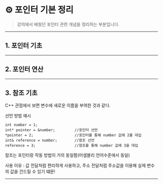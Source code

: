 # ⚙️ 포인터 기본 정리

> 강의에서 배웠던 포인터 관련 개념을 정리하는 부분입니다.

---
## 1. 포인터 기초

---

## 2. 포인터 연산

---

## 3. 참조 기초
C++ 관점에서 보면 변수에 새로운 이름을 부여한 것과 같다.


선언 방법 예시

```
int number = 1;
int* pointer = &number;         //포인터 선언
*pointer = 2;                   //포인터를 통해 number 값에 2를 대입
int& reference = number;        //참조 선언
reference = 3;                  //참조를 통해 number 값에 3을 대입
```

참조는 포인터랑 작동 방법이 거의 동일함(어셈블리 언어수준에서 동일)


사용 이유 : 값 전달처럼 편리하게 사용하고, 주소 전달처럼 주소값을 이용해 실제 변수의 값을 건드릴 수 있기 떄문!

---
